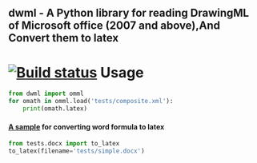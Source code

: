 ## dwml - A Python library for reading DrawingML of Microsoft office (2007 and above),And Convert them to latex
 [![Build status](https://api.travis-ci.org/xiilei/dwml.png?branch=master)](https://travis-ci.org/xiilei/dwml)
 Usage
=======

```python
from dwml import omml
for omath in omml.load('tests/composite.xml'):
    print(omath.latex)
```

#### [A sample](https://github.com/xiilei/dwml/blob/master/tests/docx.py) for converting word formula to latex 

```python
from tests.docx import to_latex
to_latex(filename='tests/simple.docx')
```
